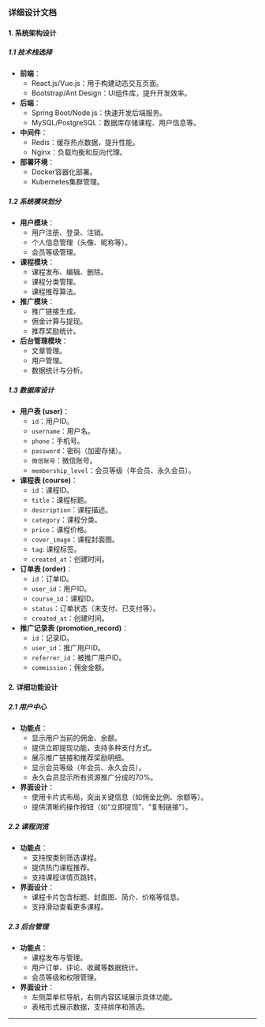 ### 详细设计文档

#### 1. 系统架构设计
##### 1.1 技术栈选择
- **前端**：
    - React.js/Vue.js：用于构建动态交互页面。
    - Bootstrap/Ant Design：UI组件库，提升开发效率。
- **后端**：
    - Spring Boot/Node.js：快速开发后端服务。
    - MySQL/PostgreSQL：数据库存储课程、用户信息等。
- **中间件**：
    - Redis：缓存热点数据，提升性能。
    - Nginx：负载均衡和反向代理。
- **部署环境**：
    - Docker容器化部署。
    - Kubernetes集群管理。

##### 1.2 系统模块划分
- **用户模块**：
    - 用户注册、登录、注销。
    - 个人信息管理（头像、昵称等）。
    - 会员等级管理。
- **课程模块**：
    - 课程发布、编辑、删除。
    - 课程分类管理。
    - 课程推荐算法。
- **推广模块**：
    - 推广链接生成。
    - 佣金计算与提现。
    - 推荐奖励统计。
- **后台管理模块**：
    - 文章管理。
    - 用户管理。
    - 数据统计与分析。

##### 1.3 数据库设计
- **用户表 (user)**：
    - `id`：用户ID。
    - `username`：用户名。
    - `phone`：手机号。
    - `password`：密码（加密存储）。
    - `微信账号`：微信账号。
    - `membership_level`：会员等级（年会员、永久会员）。
- **课程表 (course)**：
    - `id`：课程ID。
    - `title`：课程标题。
    - `description`：课程描述。
    - `category`：课程分类。
    - `price`：课程价格。
    - `cover_image`：课程封面图。
    - `tag`: 课程标签。
    - `created_at`：创建时间。
- **订单表 (order)**：
    - `id`：订单ID。
    - `user_id`：用户ID。
    - `course_id`：课程ID。
    - `status`：订单状态（未支付、已支付等）。
    - `created_at`：创建时间。
- **推广记录表 (promotion_record)**：
    - `id`：记录ID。
    - `user_id`：推广用户ID。
    - `referrer_id`：被推广用户ID。
    - `commission`：佣金金额。

#### 2. 详细功能设计
##### 2.1 用户中心
- **功能点**：
    - 显示用户当前的佣金、余额。
    - 提供立即提现功能，支持多种支付方式。
    - 展示推广链接和推荐奖励明细。
    - 显示会员等级（年会员、永久会员）。
    - 永久会员显示所有资源推广分成的70%。
- **界面设计**：
    - 使用卡片式布局，突出关键信息（如佣金比例、余额等）。
    - 提供清晰的操作按钮（如“立即提现”、“复制链接”）。

##### 2.2 课程浏览
- **功能点**：
    - 支持按类别筛选课程。
    - 提供热门课程推荐。
    - 支持课程详情页跳转。
- **界面设计**：
    - 课程卡片包含标题、封面图、简介、价格等信息。
    - 支持滑动查看更多课程。

##### 2.3 后台管理
- **功能点**：
    - 课程发布与管理。
    - 用户订单、评论、收藏等数据统计。
    - 会员等级和权限管理。
- **界面设计**：
    - 左侧菜单栏导航，右侧内容区域展示具体功能。
    - 表格形式展示数据，支持排序和筛选。

---